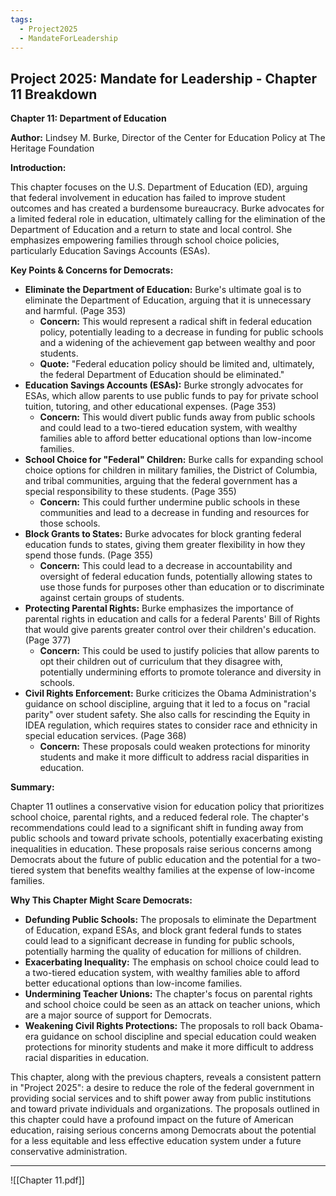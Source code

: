 ```yaml
---
tags:
  - Project2025
  - MandateForLeadership
---
```

## Project 2025: Mandate for Leadership - Chapter 11 Breakdown

**Chapter 11: Department of Education**

**Author:** Lindsey M. Burke, Director of the Center for Education Policy at The Heritage Foundation

**Introduction:**

This chapter focuses on the U.S. Department of Education (ED), arguing that federal involvement in education has failed to improve student outcomes and has created a burdensome bureaucracy. Burke advocates for a limited federal role in education, ultimately calling for the elimination of the Department of Education and a return to state and local control. She emphasizes empowering families through school choice policies, particularly Education Savings Accounts (ESAs).

**Key Points & Concerns for Democrats:**

* **Eliminate the Department of Education:** Burke's ultimate goal is to eliminate the Department of Education, arguing that it is unnecessary and harmful. (Page 353)
    * **Concern:** This would represent a radical shift in federal education policy, potentially leading to a decrease in funding for public schools and a widening of the achievement gap between wealthy and poor students.
    * **Quote:** "Federal education policy should be limited and, ultimately, the federal Department of Education should be eliminated."
* **Education Savings Accounts (ESAs):** Burke strongly advocates for ESAs, which allow parents to use public funds to pay for private school tuition, tutoring, and other educational expenses. (Page 353)
    * **Concern:** This would divert public funds away from public schools and could lead to a two-tiered education system, with wealthy families able to afford better educational options than low-income families.
* **School Choice for "Federal" Children:** Burke calls for expanding school choice options for children in military families, the District of Columbia, and tribal communities, arguing that the federal government has a special responsibility to these students. (Page 355)
    * **Concern:** This could further undermine public schools in these communities and lead to a decrease in funding and resources for those schools.
* **Block Grants to States:** Burke advocates for block granting federal education funds to states, giving them greater flexibility in how they spend those funds. (Page 355)
    * **Concern:** This could lead to a decrease in accountability and oversight of federal education funds, potentially allowing states to use those funds for purposes other than education or to discriminate against certain groups of students.
* **Protecting Parental Rights:** Burke emphasizes the importance of parental rights in education and calls for a federal Parents' Bill of Rights that would give parents greater control over their children's education. (Page 377)
    * **Concern:** This could be used to justify policies that allow parents to opt their children out of curriculum that they disagree with, potentially undermining efforts to promote tolerance and diversity in schools.
* **Civil Rights Enforcement:** Burke criticizes the Obama Administration's guidance on school discipline, arguing that it led to a focus on "racial parity" over student safety. She also calls for rescinding the Equity in IDEA regulation, which requires states to consider race and ethnicity in special education services. (Page 368)
    * **Concern:** These proposals could weaken protections for minority students and make it more difficult to address racial disparities in education.

**Summary:**

Chapter 11 outlines a conservative vision for education policy that prioritizes school choice, parental rights, and a reduced federal role. The chapter's recommendations could lead to a significant shift in funding away from public schools and toward private schools, potentially exacerbating existing inequalities in education. These proposals raise serious concerns among Democrats about the future of public education and the potential for a two-tiered system that benefits wealthy families at the expense of low-income families.

**Why This Chapter Might Scare Democrats:**

* **Defunding Public Schools:** The proposals to eliminate the Department of Education, expand ESAs, and block grant federal funds to states could lead to a significant decrease in funding for public schools, potentially harming the quality of education for millions of children.
* **Exacerbating Inequality:** The emphasis on school choice could lead to a two-tiered education system, with wealthy families able to afford better educational options than low-income families.
* **Undermining Teacher Unions:** The chapter's focus on parental rights and school choice could be seen as an attack on teacher unions, which are a major source of support for Democrats.
* **Weakening Civil Rights Protections:** The proposals to roll back Obama-era guidance on school discipline and special education could weaken protections for minority students and make it more difficult to address racial disparities in education.

This chapter, along with the previous chapters, reveals a consistent pattern in "Project 2025": a desire to reduce the role of the federal government in providing social services and to shift power away from public institutions and toward private individuals and organizations. The proposals outlined in this chapter could have a profound impact on the future of American education, raising serious concerns among Democrats about the potential for a less equitable and less effective education system under a future conservative administration. 

----

![[Chapter 11.pdf]]